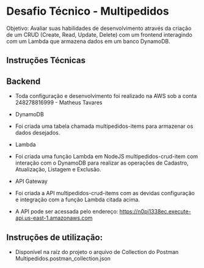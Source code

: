 # Desafio Técnico - Multipedidos

Objetivo: Avaliar suas habilidades de desenvolvimento através da criação de um CRUD (Create, Read, Update, Delete) com um frontend interagindo com um Lambda que armazena dados em um banco DynamoDB.

## Instruções Técnicas

## Backend
- Toda configuração e desenvolvimento foi realizado na AWS sob a conta 248278816999 - Matheus Tavares

- DynamoDB
- Foi criada uma tabela chamada multipedidos-items para armazenar os dados desejados.

- Lambda
- Foi criada uma função Lambda em NodeJS multipedidos-crud-item com interação com o DynamoDB para realizar as operações de Cadastro, Atualização, Listagem e Exclusão.

- API Gateway
- Foi criada a API multipedidos-crud-items com as devidas configuração e integração com a função Lambda citada acima.

- A API pode ser acessada pelo endereço: https://n0pi1338ec.execute-api.us-east-1.amazonaws.com

## Instruções de utilização:
- Disponível na raíz do projeto o arquivo de Collection do Postman Multipedidos.postman_collection.json
